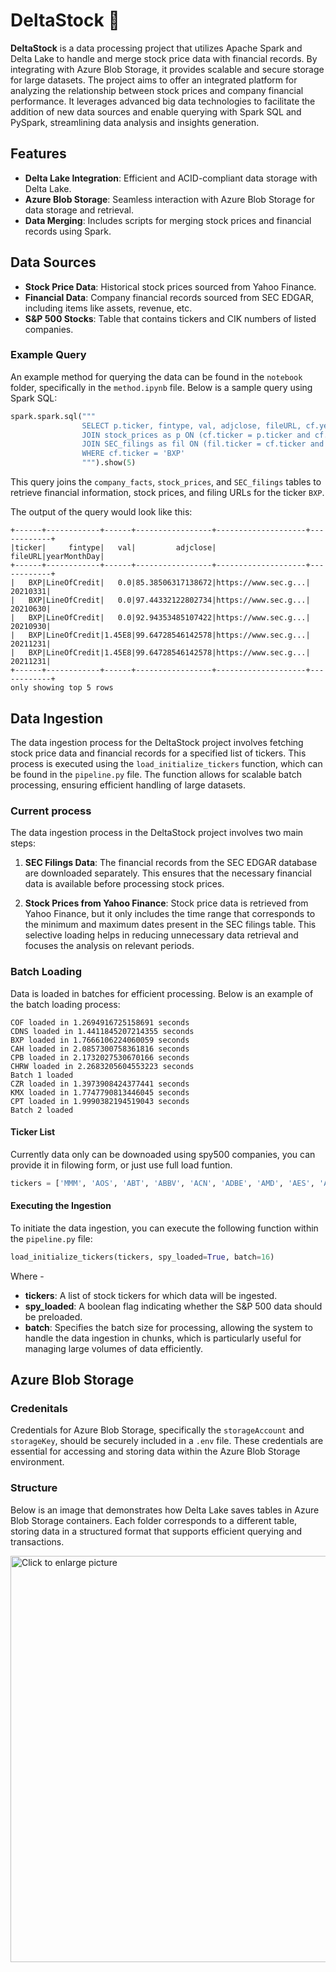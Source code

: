 # DeltaStock 🚀

**DeltaStock** is a data processing project that utilizes Apache Spark and Delta Lake to handle and merge stock price data with financial records. By integrating with Azure Blob Storage, it provides scalable and secure storage for large datasets. The project aims to offer an integrated platform for analyzing the relationship between stock prices and company financial performance. It leverages advanced big data technologies to facilitate the addition of new data sources and enable querying with Spark SQL and PySpark, streamlining data analysis and insights generation.

## Features

- **Delta Lake Integration**: Efficient and ACID-compliant data storage with Delta Lake.
- **Azure Blob Storage**: Seamless interaction with Azure Blob Storage for data storage and retrieval.
- **Data Merging**: Includes scripts for merging stock prices and financial records using Spark.

## Data Sources

- **Stock Price Data**: Historical stock prices sourced from Yahoo Finance.
- **Financial Data**: Company financial records sourced from SEC EDGAR, including items like assets, revenue, etc.
- **S&P 500 Stocks**: Table that contains tickers and CIK numbers of listed companies.


### Example Query

An example method for querying the data can be found in the `notebook` folder, specifically in the `method.ipynb` file. Below is a sample query using Spark SQL:

```python
spark.spark.sql("""
                SELECT p.ticker, fintype, val, adjclose, fileURL, cf.yearMonthDay FROM company_facts AS cf
                JOIN stock_prices as p ON (cf.ticker = p.ticker and cf.yearMonthDay = p.yearMonthDay)
                JOIN SEC_filings as fil ON (fil.ticker = cf.ticker and fil.accessionNumber = cf.accessionNumber)
                WHERE cf.ticker = 'BXP'
                """).show(5)

```

This query joins the `company_facts`, `stock_prices`, and `SEC_filings` tables to retrieve financial information, stock prices, and filing URLs for the ticker `BXP`.

The output of the query would look like this:

```plaintext
+------+------------+------+-----------------+--------------------+------------+
|ticker|     fintype|   val|         adjclose|             fileURL|yearMonthDay|
+------+------------+------+-----------------+--------------------+------------+
|   BXP|LineOfCredit|   0.0|85.38506317138672|https://www.sec.g...|    20210331|
|   BXP|LineOfCredit|   0.0|97.44332122802734|https://www.sec.g...|    20210630|
|   BXP|LineOfCredit|   0.0|92.94353485107422|https://www.sec.g...|    20210930|
|   BXP|LineOfCredit|1.45E8|99.64728546142578|https://www.sec.g...|    20211231|
|   BXP|LineOfCredit|1.45E8|99.64728546142578|https://www.sec.g...|    20211231|
+------+------------+------+-----------------+--------------------+------------+
only showing top 5 rows
```


## Data Ingestion

The data ingestion process for the DeltaStock project involves fetching stock price data and financial records for a specified list of tickers. This process is executed using the `load_initialize_tickers` function, which can be found in the `pipeline.py` file. The function allows for scalable batch processing, ensuring efficient handling of large datasets.


### Current process

The data ingestion process in the DeltaStock project involves two main steps:

1. **SEC Filings Data**: The financial records from the SEC EDGAR database are downloaded separately. This ensures that the necessary financial data is available before processing stock prices.

2. **Stock Prices from Yahoo Finance**: Stock price data is retrieved from Yahoo Finance, but it only includes the time range that corresponds to the minimum and maximum dates present in the SEC filings table. This selective loading helps in reducing unnecessary data retrieval and focuses the analysis on relevant periods.

### Batch Loading

Data is loaded in batches for efficient processing. Below is an example of the batch loading process:

```plaintext
COF loaded in 1.2694916725158691 seconds
CDNS loaded in 1.4411845207214355 seconds
BXP loaded in 1.7666106224060059 seconds
CAH loaded in 2.0857300758361816 seconds
CPB loaded in 2.1732027530670166 seconds
CHRW loaded in 2.2683205604553223 seconds
Batch 1 loaded
CZR loaded in 1.3973908424377441 seconds
KMX loaded in 1.7747790813446045 seconds
CPT loaded in 1.9990382194519043 seconds
Batch 2 loaded
```

#### Ticker List
Currently data only can be downoaded using spy500 companies, you can provide it in filowing form, or just use full load funtion.

```python
tickers = ['MMM', 'AOS', 'ABT', 'ABBV', 'ACN', 'ADBE', 'AMD', 'AES', 'AFL', 'A' ...]
```

#### Executing the Ingestion

To initiate the data ingestion, you can execute the following function within the `pipeline.py` file:

```python
load_initialize_tickers(tickers, spy_loaded=True, batch=16)
```
Where - 
- **tickers**: A list of stock tickers for which data will be ingested.
- **spy_loaded**: A boolean flag indicating whether the S&P 500 data should be preloaded.
- **batch**: Specifies the batch size for processing, allowing the system to handle the data ingestion in chunks, which is particularly useful for managing large volumes of data efficiently.


## Azure Blob Storage

### Credenitals
Credentials for Azure Blob Storage, specifically the `storageAccount` and `storageKey`, should be securely included in a `.env` file. These credentials are essential for accessing and storing data within the Azure Blob Storage environment.


### Structure
Below is an image that demonstrates how Delta Lake saves tables in Azure Blob Storage containers. Each folder corresponds to a different table, storing data in a structured format that supports efficient querying and transactions.

<a href="https://drive.google.com/uc?export=view&id=1otSiFQaYkjMMo22jtqoBbOBNMxjLOk6E"><img src="https://drive.google.com/uc?export=view&id=1otSiFQaYkjMMo22jtqoBbOBNMxjLOk6E" style="width: 650px; max-width: 100%; height: auto" title="Click to enlarge picture" />

